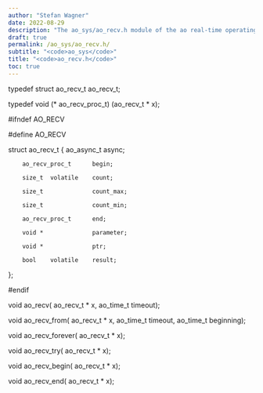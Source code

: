 ```yaml
---
author: "Stefan Wagner"
date: 2022-08-29
description: "The ao_sys/ao_recv.h module of the ao real-time operating system."
draft: true
permalink: /ao_sys/ao_recv.h/ 
subtitle: "<code>ao_sys</code>"
title: "<code>ao_recv.h</code>"
toc: true
---
```


typedef struct  ao_recv_t   ao_recv_t;

typedef void (*             ao_recv_proc_t) (ao_recv_t * x);

#ifndef AO_RECV

#define AO_RECV

struct  ao_recv_t
{
        ao_async_t          async;

        ao_recv_proc_t      begin;

        size_t  volatile    count;

        size_t              count_max;

        size_t              count_min;

        ao_recv_proc_t      end;

        void *              parameter;

        void *              ptr;

        bool    volatile    result;
};

#endif

void    ao_recv(            ao_recv_t * x, ao_time_t timeout);

void    ao_recv_from(       ao_recv_t * x, ao_time_t timeout, ao_time_t beginning);

void    ao_recv_forever(    ao_recv_t * x);

void    ao_recv_try(        ao_recv_t * x);

void    ao_recv_begin(      ao_recv_t * x);

void    ao_recv_end(        ao_recv_t * x);

